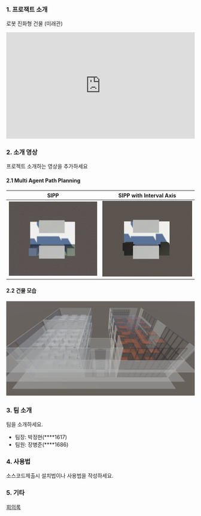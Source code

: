 ### 1. 프로잭트 소개

로봇 진화형 건물 (미래관)



<div style="position: relative; overflow: hidden; padding-top: 56.25%;"><iframe src="https://share.synthesia.io/embeds/videos/c3633c3b-e10c-495e-8d16-4cd60f616770" loading="lazy" title="Synthesia video player - Your AI video" allow="encrypted-media; fullscreen;" style="position: absolute; width: 100%; height: 100%; top: 0; left: 0; border: none; padding: 0; margin: 0; overflow:hidden;"></iframe></div>

### 2. 소개 영상

프로젝트 소개하는 영상을 추가하세요

#### 2.1 Multi Agent Path Planning

| SIPP | SIPP with Interval Axis |
| --- | --- |
| ![SIPP](./Assets/1686/Videos/SIPP.gif) | ![SIPP Advanced](./Assets/1686/Videos/SIPP%20with%20Interval%20Axis%203x4.gif) |

#### 2.2 건물 모습

![미래관](./Assets/1686/Videos/MiraeGwan.png)

### 3. 팀 소개

팀을 소개하세요.

- 팀장: 박정현(****1617)
- 팀원: 장병준(****1686)

### 4. 사용법

소스코드제출시 설치법이나 사용법을 작성하세요.

### 5. 기타

[회의록](https://docs.google.com/document/d/1Jag0lyQDvFNUKjmpU1_TOHbEmVOhvqhIF1oz9uKTGSA/edit?usp=sharing)
